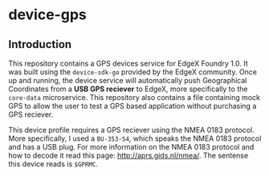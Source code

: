 # device-gps

## Introduction

This repository contains a GPS devices service for EdgeX Foundry 1.0. It was built using the `device-sdk-go` provided by the EdgeX community. 
Once up and running, the device service will automatically push Geographical Coordinates from a **USB GPS reciever** to EdgeX, more specifically to the `core-data` microservice. This repository also contains a file containing mock GPS to allow the user to test a GPS based application without purchasing a GPS reciever. 

This device profile requires a GPS reciever using the NMEA 0183 protocol. More specifically, I used a `BU-353-S4`, which speaks the NMEA 0183 protocol and has a USB plug. For more information on the NMEA 0183 protocol and how to decode it read this page: http://aprs.gids.nl/nmea/. The sentense this device reads is `$GPRMC`.